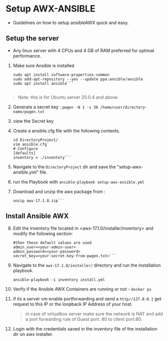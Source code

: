 # Setup AWX-ANSIBLE

- Guidelines on how to setup ansibleAWX quick and easy.

## Setup the server

- Any linux server with 4 CPUs and 4 GB of RAM preferred for optimal performance.

1. Make sure Ansible is installed


    ```sudo apt update
    sudo apt install software-properties-common
    sudo add-apt-repository --yes --update ppa:ansible/ansible
    sudo apt install ansible```


> Note: this is for Ubuntu server 20.0.4 and above.


2. Generate a secret key : `pwgen -N 1 -s 30 /home/user/directory-name/pwgen.txt`
3. view the Secret key
4. Create a ansible.cfg file with the following contents.
    ```mkdir DirectoryProject
    cd DirectoryProject/
    vim ansible.cfg
    # Configure
    [defaults]
    inventory = ./inventory```

5. Navigate to the `DirectoryProject` dir and save the "setup-awx-ansible.yml" file.

6. run the Playbook with `ansible-playbook setup-awx-ansible.yml`

7. Download and unzip the awx package from :
    ```wget https://codeload.github.com/ansible/awx/zip/refs/tags/17.1.0 -O awx-17.1.0.zip
    unzip awx-17.1.0.zip```

## Install Ansible AWX

8. Edit the Inventory file located in <awx-17.1.0/installer/inventory> and modify the following section:


    ```#This will create or update a default admin (superuser) account in AWX, if not provided
    #then these default values are used
    admin_user=<your-admin-user>
    admin_password=<your-password>
    secret_key=<your-secret-key-from-pwgen.txt>```

9. Navigate to the `awx-17.1.0/installer/` directory and run the installation playbook.
   
    ```ansible-playbook -i inventory install.yml```


10. Verify if the Ansible AWX Containers are running or not - `docker ps`
11. if its a server vm enable portforwarding and send a `http//127.0.0.1` get request to this IP or the loopback IP Address of your host.

    > in case of virtualbox server make sure the network is NAT and add a port forwarding rule of Guest port: 80 to client port:80.

12. Login with the credentials saved in the inventory file of the installation dir on awx installer.
